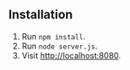 
## Installation

1. Run `npm install`.
2. Run `node server.js`.
3. Visit [http://localhost:8080](http://localhost:8080).